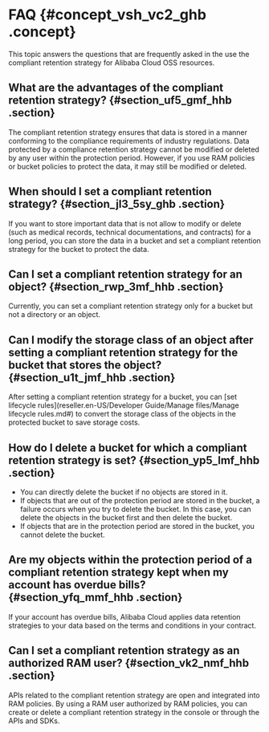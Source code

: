 # FAQ {#concept_vsh_vc2_ghb .concept}

This topic answers the questions that are frequently asked in the use the compliant retention strategy for Alibaba Cloud OSS resources.

## What are the advantages of the compliant retention strategy? {#section_uf5_gmf_hhb .section}

The compliant retention strategy ensures that data is stored in a manner conforming to the compliance requirements of industry regulations. Data protected by a compliance retention strategy cannot be modified or deleted by any user within the protection period. However, if you use RAM policies or bucket policies to protect the data, it may still be modified or deleted.

## When should I set a compliant retention strategy? {#section_jl3_5sy_ghb .section}

If you want to store important data that is not allow to modify or delete \(such as medical records, technical documentations, and contracts\) for a long period, you can store the data in a bucket and set a compliant retention strategy for the bucket to protect the data.

## Can I set a compliant retention strategy for an object? {#section_rwp_3mf_hhb .section}

Currently, you can set a compliant retention strategy only for a bucket but not a directory or an object.

## Can I modify the storage class of an object after setting a compliant retention strategy for the bucket that stores the object? {#section_u1t_jmf_hhb .section}

After setting a compliant retention strategy for a bucket, you can [set lifecycle rules](reseller.en-US/Developer Guide/Manage files/Manage lifecycle rules.md#) to convert the storage class of the objects in the protected bucket to save storage costs.

## How do I delete a bucket for which a compliant retention strategy is set? {#section_yp5_lmf_hhb .section}

-   You can directly delete the bucket if no objects are stored in it.
-   If objects that are out of the protection period are stored in the bucket, a failure occurs when you try to delete the bucket. In this case, you can delete the objects in the bucket first and then delete the bucket.
-   If objects that are in the protection period are stored in the bucket, you cannot delete the bucket.

## Are my objects within the protection period of a compliant retention strategy kept when my account has overdue bills? {#section_yfq_mmf_hhb .section}

If your account has overdue bills, Alibaba Cloud applies data retention strategies to your data based on the terms and conditions in your contract.

## Can I set a compliant retention strategy as an authorized RAM user? {#section_vk2_nmf_hhb .section}

APIs related to the compliant retention strategy are open and integrated into RAM policies. By using a RAM user authorized by RAM policies, you can create or delete a compliant retention strategy in the console or through the APIs and SDKs.

